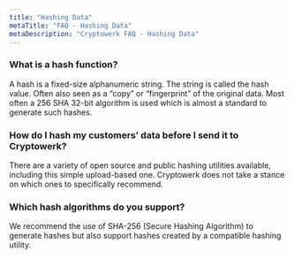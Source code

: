 ```yaml
---
title: "Hashing Data"
metaTitle: "FAQ - Hashing Data"
metaDescription: "Cryptowerk FAQ - Hashing Data"
---
```

### What is a hash function?
A hash is a fixed-size alphanumeric string. The string is called the hash value. Often also seen as a “copy” or “fingerprint” of the original data. Most often a 256 SHA 32-bit algorithm is used which is almost a standard to generate such hashes.

### How do I hash my customers’ data before I send it to Cryptowerk?
There are a variety of open source and public hashing utilities available, including this simple upload-based one. Cryptowerk does not take a stance on which ones to specifically recommend.

### Which hash algorithms do you support?
We recommend the use of SHA-256 (Secure Hashing Algorithm) to generate hashes but also support hashes created by a compatible hashing utility.
